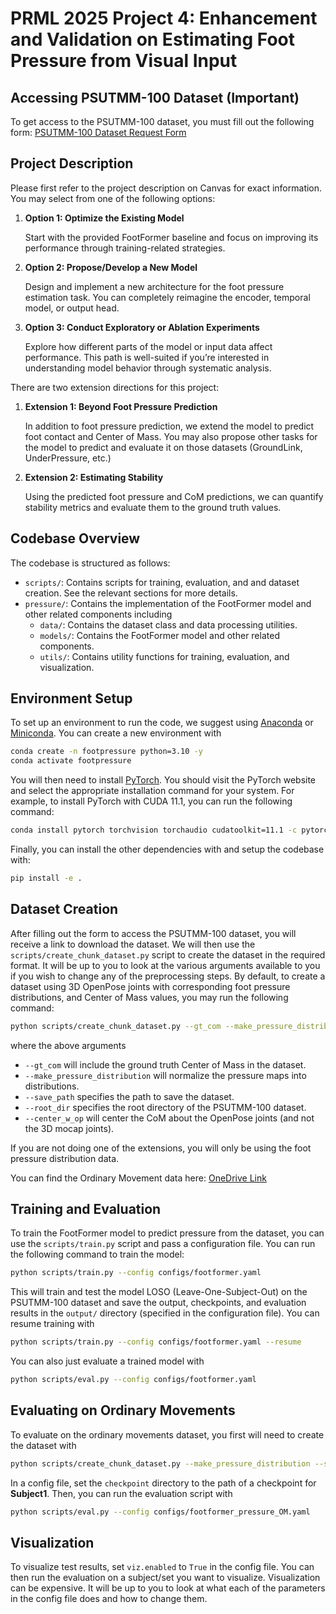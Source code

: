 # PRML 2025 Project 4: Enhancement and Validation on Estimating Foot Pressure from Visual Input

## Accessing PSUTMM-100 Dataset (Important)

To get access to the PSUTMM-100 dataset, you must fill out the following form: [PSUTMM-100 Dataset Request Form](https://forms.office.com/pages/responsepage.aspx?id=RY30fNs9iUOpwcEVUm61LmRL31cpojBLmxyKYF0XS1tURVMxOFoxWFpaSzdDRFZZNkhXVlA4TEkyWS4u&route=shorturl)


## Project Description

Please first refer to the project description on Canvas for exact information. You may select from one of the following options:

1. **Option 1: Optimize the Existing Model**
   
    Start with the provided FootFormer baseline and focus on improving its performance through training-related strategies.

2. **Option 2: Propose/Develop a New Model**
   
    Design and implement a new architecture for the foot pressure estimation task. You can completely reimagine the encoder, temporal model, or output head.

3. **Option 3: Conduct Exploratory or Ablation Experiments**

    Explore how different parts of the model or input data affect performance. This path is well-suited if you’re interested in understanding model behavior through systematic analysis.

There are two extension directions for this project:

1. **Extension 1: Beyond Foot Pressure Prediction**

    In addition to foot pressure prediction, we extend the model to predict foot contact and Center of Mass. You may also propose other tasks for the model to predict and evaluate it on those datasets (GroundLink, UnderPressure, etc.)

2. **Extension 2: Estimating Stability**

    Using the predicted foot pressure and CoM predictions, we can quantify stability metrics and evaluate them to the ground truth values.

## Codebase Overview

The codebase is structured as follows:

- `scripts/`: Contains scripts for training, evaluation, and and dataset creation. See the relevant sections for more details.
- `pressure/`: Contains the implementation of the FootFormer model and other related components including
  - `data/`: Contains the dataset class and data processing utilities.
  - `models/`: Contains the FootFormer model and other related components.
  - `utils/`: Contains utility functions for training, evaluation, and visualization.

## Environment Setup

To set up an environment to run the code, we suggest using [Anaconda](https://www.anaconda.com/products/distribution) or [Miniconda](https://docs.conda.io/en/latest/miniconda.html). You can create a new environment with

```bash
conda create -n footpressure python=3.10 -y
conda activate footpressure
```

You will then need to install [PyTorch](https://pytorch.org/get-started/locally/). You should visit the PyTorch website and select the appropriate installation command for your system. For example, to install PyTorch with CUDA 11.1, you can run the following command:

```bash
conda install pytorch torchvision torchaudio cudatoolkit=11.1 -c pytorch -c nvidia
```

Finally, you can install the other dependencies with and setup the codebase with:

```bash
pip install -e .
```

## Dataset Creation

After filling out the form to access the PSUTMM-100 dataset, you will receive a link to download the dataset. We will then use the `scripts/create_chunk_dataset.py` script to create the dataset in the required format. It will be up to you to look at the various arguments available to you if you wish to change any of the preprocessing steps. By default, to create a dataset using 3D OpenPose joints with corresponding foot pressure distributions, and Center of Mass values, you may run the following command:

```bash
python scripts/create_chunk_dataset.py --gt_com --make_pressure_distribution --save_path Chunked_PSU/BODY25_3D_5fps_distribution --root_dir path_to_dataset/PSU100/Subject_wise --center_w_op
```

where the above arguments
- `--gt_com` will include the ground truth Center of Mass in the dataset.
- `--make_pressure_distribution` will normalize the pressure maps into distributions.
- `--save_path` specifies the path to save the dataset.
- `--root_dir` specifies the root directory of the PSUTMM-100 dataset.
- `--center_w_op` will center the CoM about the OpenPose joints (and not the 3D mocap joints).

If you are not doing one of the extensions, you will only be using the foot pressure distribution data.

You  can find the Ordinary Movement data here: [OneDrive Link](https://pennstateoffice365-my.sharepoint.com/:u:/g/personal/kbk5531_psu_edu/EWnEc94Sp5NIj0XaGIf9cBkBYGadtD9smVOj05j1gD9L4g?e=OebffI)

## Training and Evaluation

To train the FootFormer model to predict pressure from the dataset, you can use the `scripts/train.py` script and pass a configuration file. You can run the following command to train the model:

```bash
python scripts/train.py --config configs/footformer.yaml
```

This will train and test the model LOSO (Leave-One-Subject-Out) on the PSUTMM-100 dataset and save the output, checkpoints, and evaluation results in the `output/` directory (specified in the configuration file). You can resume training with

```bash
python scripts/train.py --config configs/footformer.yaml --resume
```

You can also just evaluate a trained model with

```bash
python scripts/eval.py --config configs/footformer.yaml
```

## Evaluating on Ordinary Movements 

To evaluate on the ordinary movements dataset, you first will need to create the dataset with 

```bash
python scripts/create_chunk_dataset.py --make_pressure_distribution --save_path Chunked_PSU/BODY25_3D_5fps_distribution --root_dir path/to/OM/root --sample_rate 1
```

In a config file, set the `checkpoint` directory to the path of a checkpoint for **Subject1**. Then, you can run the evaluation script with

```bash
python scripts/eval.py --config configs/footformer_pressure_OM.yaml
```

## Visualization

To visualize test results, set `viz.enabled` to `True` in the config file. You can then run the evaluation on a subject/set you want to visualize. Visualization can be expensive. It will be up to you to look at what each of the parameters in the config file does and how to change them.
